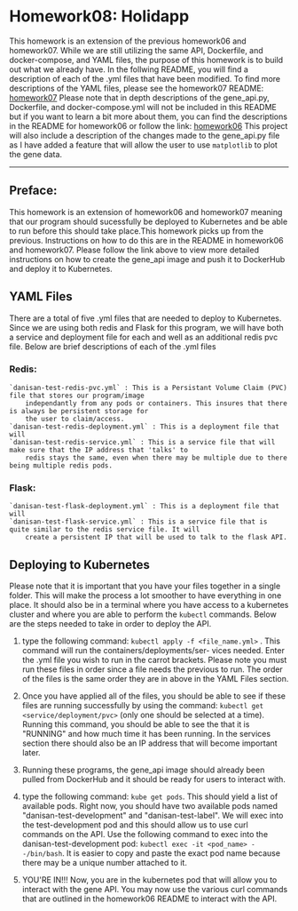 # Homework08: Holidapp

This homework is an extension of the previous homework06 and homework07. While we are still utilizing the same API, Dockerfile, and 
docker-compose, and YAML files, the purpose of this homework is to build out what we already have. In the follwing README, you will
find a description of each of the .yml files that have been modified. To find more descriptions of the YAML files, please see 
the homework07 README: [homework07](https://github.com/DanielaLeticia/COE332-Homeworks/tree/main/homework07)
Please note that in depth descriptions of the gene_api.py, Dockerfile, and docker-compose.yml will not be included in this 
README but if you want to learn a bit more about them, you can find the descriptions in the README for homework06 or 
follow the link: [homework06](https://github.com/DanielaLeticia/COE332-Homeworks/tree/main/homework06)
This project will also include a description of the changes made to the gene_api.py file as I have added a feature that will 
allow the user to use `matplotlib` to plot the gene data.

---

## Preface:
This homework is an extension of homework06 and homework07 meaning that our program should sucessfully be deployed to Kubernetes
and be able to run before this should take place.This homework picks up from the previous. 
Instructions on how to do this are in the README in homework06 and homework07. Please follow the link above to view more 
detailed instructions on how to create the gene_api image and push it to DockerHub and deploy it to Kubernetes.

## YAML Files
There are a total of five .yml files that are needed to deploy to Kubernetes. Since we are using both redis and Flask for this
program, we will have both a service and deployment file for each and well as an additional redis pvc file. Below are brief
descriptions of each of the .yml files

### Redis:
	`danisan-test-redis-pvc.yml` : This is a Persistant Volume Claim (PVC) file that stores our program/image
		independantly from any pods or containers. This insures that there is always be persistent storage for
		the user to claim/access.
	`danisan-test-redis-deployment.yml` : This is a deployment file that will 
	`danisan-test-redis-service.yml` : This is a service file that will make sure that the IP address that 'talks' to
		redis stays the same, even when there may be multiple due to there being multiple redis pods. 

### Flask:
	`danisan-test-flask-deployment.yml` : This is a deployment file that will
	`danisan-test-flask-service.yml` : This is a service file that is quite similar to the redis service file. It will
		create a persistent IP that will be used to talk to the flask API. 

## Deploying to Kubernetes
Please note that it is important that you have your files together in a single folder. This will make the process a lot smoother to
have everything in one place. It should also be in a terminal where you have access to a kubernetes cluster and where you are able
to perform the `kubectl` commands. Below are the steps needed to take in order to deploy the API.

1. type the following command: `kubectl apply -f <file_name.yml>` . This command will run the containers/deployments/ser-
	vices needed. Enter the .yml file you wish to run in the carrot brackets. Please note you must run these files
	in order since a file needs the previous to run. The order of the files is the same order they are in above in the
	YAML Files section.
 
2. Once you have applied all of the files, you should be able to see if these files are running successfully by using the
	command: `kubectl get <service/deployment/pvc>` (only one should be selected at a time). Running this command, 
	you should be able to see the that it is "RUNNING" and how much time it has been running. In the services section
	there should also be an IP address that will become important later.

3. Running these programs, the gene_api image should already been pulled from DockerHub and it should be ready for
	users to interact with.

4. type the following command: `kube get pods`. This should yield a list of available pods. Right now, you should have two
	available pods named "danisan-test-development" and "danisan-test-label". We will exec into the test-development
	pod and this should allow us to use curl commands on the API. Use the following command to exec into the 
	danisan-test-development pod: `kubectl exec -it <pod_name> --/bin/bash`. It is easier to copy and paste the exact
	pod name because there may be a unique number attached to it.
 
5. YOU'RE IN!!! Now, you are in the kubernetes pod that will allow you to interact with the gene API. You may now use
	the various curl commands that are outlined in the homework06 README to interact with the API. 



 
